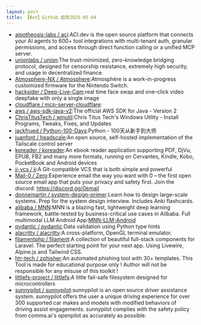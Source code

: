 ```yaml
---
layout: post
title: 【Bot】Github 趋势2025-05-04
---
```


* [aipotheosis-labs / aci](https://github.com/aipotheosis-labs/aci):ACI.dev is the open source platform that connects your AI agents to 600+ tool integrations with multi-tenant auth, granular permissions, and access through direct function calling or a unified MCP server.
* [unionlabs / union](https://github.com/unionlabs/union):The trust-minimized, zero-knowledge bridging protocol, designed for censorship resistance, extremely high security, and usage in decentralized finance.
* [Atmosphere-NX / Atmosphere](https://github.com/Atmosphere-NX/Atmosphere):Atmosphère is a work-in-progress customized firmware for the Nintendo Switch.
* [hacksider / Deep-Live-Cam](https://github.com/hacksider/Deep-Live-Cam):real time face swap and one-click video deepfake with only a single image
* [cloudflare / mcp-server-cloudflare](https://github.com/cloudflare/mcp-server-cloudflare):
* [aws / aws-sdk-java-v2](https://github.com/aws/aws-sdk-java-v2):The official AWS SDK for Java - Version 2
* [ChrisTitusTech / winutil](https://github.com/ChrisTitusTech/winutil):Chris Titus Tech's Windows Utility - Install Programs, Tweaks, Fixes, and Updates
* [jackfrued / Python-100-Days](https://github.com/jackfrued/Python-100-Days):Python - 100天从新手到大师
* [juanfont / headscale](https://github.com/juanfont/headscale):An open source, self-hosted implementation of the Tailscale control server
* [koreader / koreader](https://github.com/koreader/koreader):An ebook reader application supporting PDF, DjVu, EPUB, FB2 and many more formats, running on Cervantes, Kindle, Kobo, PocketBook and Android devices
* [jj-vcs / jj](https://github.com/jj-vcs/jj):A Git-compatible VCS that is both simple and powerful
* [Mail-0 / Zero](https://github.com/Mail-0/Zero):Experience email the way you want with 0 – the first open source email app that puts your privacy and safety first. Join the discord: https://discord.gg/0email
* [donnemartin / system-design-primer](https://github.com/donnemartin/system-design-primer):Learn how to design large-scale systems. Prep for the system design interview. Includes Anki flashcards.
* [alibaba / MNN](https://github.com/alibaba/MNN):MNN is a blazing fast, lightweight deep learning framework, battle-tested by business-critical use cases in Alibaba. Full multimodal LLM Android App:[MNN-LLM-Android](./apps/Android/MnnLlmChat/README.md)
* [pydantic / pydantic](https://github.com/pydantic/pydantic):Data validation using Python type hints
* [alacritty / alacritty](https://github.com/alacritty/alacritty):A cross-platform, OpenGL terminal emulator.
* [filamentphp / filament](https://github.com/filamentphp/filament):A collection of beautiful full-stack components for Laravel. The perfect starting point for your next app. Using Livewire, Alpine.js and Tailwind CSS.
* [htr-tech / zphisher](https://github.com/htr-tech/zphisher):An automated phishing tool with 30+ templates. This Tool is made for educational purpose only ! Author will not be responsible for any misuse of this toolkit !
* [littlefs-project / littlefs](https://github.com/littlefs-project/littlefs):A little fail-safe filesystem designed for microcontrollers
* [sunnypilot / sunnypilot](https://github.com/sunnypilot/sunnypilot):sunnypilot is an open source driver assistance system. sunnypilot offers the user a unique driving experience for over 300 supported car makes and models with modified behaviors of driving assist engagements. sunnypilot complies with the safety policy from comma.ai's openpilot as accurately as possible.
